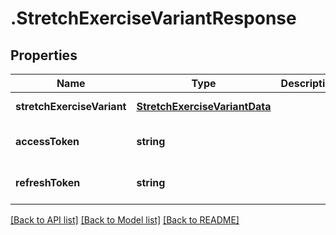 # .StretchExerciseVariantResponse

## Properties

Name | Type | Description | Notes
------------ | ------------- | ------------- | -------------
**stretchExerciseVariant** | [**StretchExerciseVariantData**](StretchExerciseVariantData.md) |  | [default to undefined]
**accessToken** | **string** |  | [optional] [default to undefined]
**refreshToken** | **string** |  | [optional] [default to undefined]


[[Back to API list]](../README.md#documentation-for-api-endpoints) [[Back to Model list]](../README.md#documentation-for-models) [[Back to README]](../README.md)
